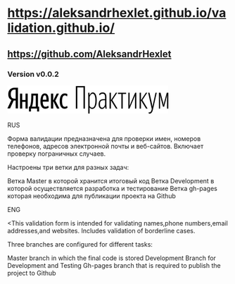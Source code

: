 # https://aleksandrhexlet.github.io/validation.github.io/
## https://github.com/AleksandrHexlet
### Version v0.0.2
![Praktikum Logo](/logo.svg)

RUS

Форма валидации предназначена для проверки имен, номеров телефонов, адресов электронной почты и веб-сайтов. Включает проверку пограничных случаев.

Настроены три ветки для разных задач:

Ветка Master в которой хранится итоговый код
Ветка Development в которой осуществляется разработка и тестирование
Ветка gh-pages которая необходима для публикации проекта на Github

ENG

<This validation form is intended for validating names,phone numbers,email addresses,and websites. Includes validation of borderline cases.

Three branches are configured for different tasks:

Master branch in which the final code is stored
Development Branch for Development and Testing
Gh-pages branch that is required to publish the project to Github
